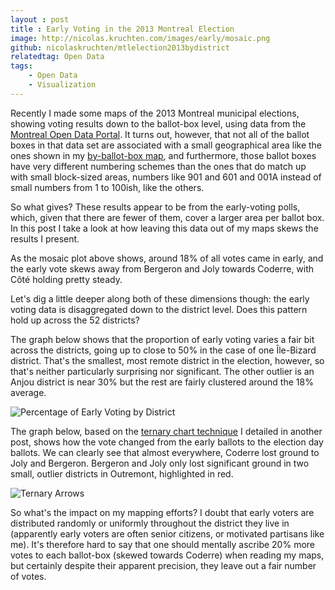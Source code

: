 ```yaml
---
layout : post
title : Early Voting in the 2013 Montreal Election
image: http://nicolas.kruchten.com/images/early/mosaic.png
github: nicolaskruchten/mtlelection2013bydistrict
relatedtag: Open Data
tags:
    - Open Data
    - Visualization
---
```


Recently I made some maps of the 2013 Montreal municipal elections, showing voting results down to the ballot-box level, using data from the [Montreal Open Data Portal][od]. It turns out, however, that not all of the ballot boxes in that data set are associated with a small geographical area like the ones shown in my [by-ballot-box map][map], and furthermore, those ballot boxes have very different numbering schemes than the ones that do match up with small block-sized areas, numbers like 901 and 601 and 001A instead of small numbers from 1 to 100ish, like the others.

So what gives? These results appear to be from the early-voting polls, which, given that there are fewer of them, cover a larger area per ballot box. In this post I take a look at how leaving this data out of my maps skews the results I present.

<!-- more -->

As the mosaic plot above shows, around 18% of all votes came in early, and the early vote skews away from Bergeron and Joly towards Coderre, with Côté holding pretty steady.

Let's dig a little deeper along both of these dimensions though: the early voting data is disaggregated down to the district level. Does this pattern hold up across the 52 districts?

The graph below shows that the proportion of early voting varies a fair bit across the districts, going up to close to 50% in the case of one Île-Bizard district. That's the smallest, most remote district in the election, however, so that's neither particularly surprising nor significant. The other outlier is an Anjou district is near 30% but the rest are fairly clustered around the 18% average.

![Percentage of Early Voting by District](http://nicolas.kruchten.com/images/early/percentage.png)

The graph below, based on the [ternary chart technique][tc] I detailed in another post, shows how the vote changed from the early ballots to the election day ballots. We can clearly see that almost everywhere, Coderre lost ground to Joly and Bergeron. Bergeron and Joly only lost significant ground in two small, outlier districts in Outremont, highlighted in red.

![Ternary Arrows](http://nicolas.kruchten.com/images/early/ternary.png)

So what's the impact on my mapping efforts? I doubt that early voters are distributed randomly or uniformly throughout the district they live in (apparently early voters are often senior citizens, or motivated partisans like me). It's therefore hard to say that one should mentally ascribe 20% more votes to each ballot-box (skewed towards Coderre) when reading my maps, but certainly despite their apparent precision, they leave out a fair number of votes.


[tc]: http://nicolas.kruchten.com/content/2014/01/mtlelection-ternary/
[repo]: https://github.com/nicolaskruchten/mtlelection2013bydistrict
[od]: http://donnees.ville.montreal.qc.ca/group/election-referendum
[map]: http://nicolas.kruchten.com/mtlelection2013bysection/

